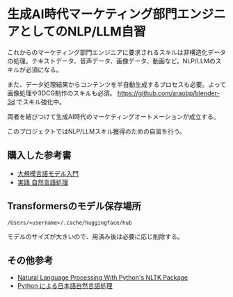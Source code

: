 # 生成AI時代マーケティング部門エンジニアとしてのNLP/LLM自習

これからのマーケティング部門エンジニアに要求されるスキルは非構造化データの処理。テキストデータ、音声データ、画像データ、動画など。NLP/LLMのスキルが必須になる。

また、データ処理結果からコンテンツを半自動生成するプロセスも必要。よって画像処理や3DCG制作のスキルも必須。
https://github.com/araobp/blender-3d でスキル強化中。 

両者を結びつけて生成AI時代のマーケティングオートメーションが成立する。

このプロジェクトではNLP/LLMスキル獲得のための自習を行う。

## 購入した参考書

- [大規模言語モデル入門](https://gihyo.jp/book/2023/978-4-297-13633-8)
- [実践 自然言語処理](https://www.oreilly.co.jp/books/9784873119724/)

## Transformersのモデル保存場所

```
/Users/<username>/.cache/huggingface/hub
```

モデルのサイズが大きいので、用済み後は必要に応じ削除する。

## その他参考

- [Natural Language Processing With Python's NLTK Package](https://realpython.com/nltk-nlp-python/#getting-started-with-pythons-nltk)
- [Python による日本語自然言語処理](https://www.nltk.org/book-jp/ch12.html)
 
